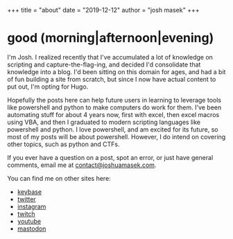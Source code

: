 +++
title = "about"
date = "2019-12-12"
author = "josh masek"
+++

# good (morning|afternoon|evening)

I'm Josh. I realized recently that I've accumulated a lot of knowledge on scripting and capture-the-flag-ing, and decided I'd consolidate that knowledge into a blog. I'd been sitting on this domain for ages, and had a bit of fun building a site from scratch, but since I now have actual content to put out, I'm opting for Hugo.

Hopefully the posts here can help future users in learning to leverage tools like powershell and python to make computers do work for them. I've been automating stuff for about 4 years now, first with excel, then excel macros using VBA, and then I graduated to modern scripting languages like powershell and python. I love powershell, and am excited for its future, so most of my posts will be about powershell. However, I do intend on covering other topics, such as python and CTFs.

If you ever have a question on a post, spot an error, or just have general comments, email me at [contact@joshuamasek.com](mailto:contact@joshuamasek.com).

You can find me on other sites here:

* [keybase](https://keybase.io/jwmasek/)
* [twitter](https://twitter.com/jwmasek/)
* [instagram](https://instagram.com/jwmasekre/)
* [twitch](https://twitch.tv/wastdjamacan/)
* [youtube](https://youtube.com/user/WastdJamacan/)
* [mastodon](https://cybre.space/@jwmasek)